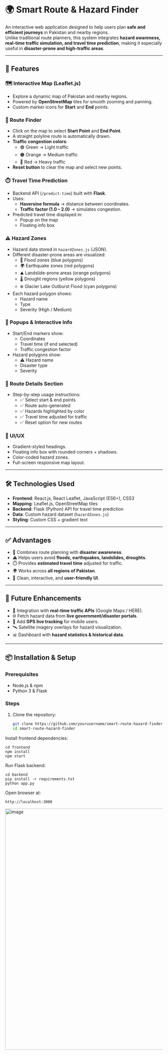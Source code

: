 # 🌍 Smart Route & Hazard Finder

An interactive web application designed to help users plan **safe and efficient journeys** in Pakistan and nearby regions.  
Unlike traditional route planners, this system integrates **hazard awareness, real-time traffic simulation, and travel time prediction**, making it especially useful in **disaster-prone and high-traffic areas**.

---

## 🚀 Features

### 🗺️ Interactive Map (Leaflet.js)
- Explore a dynamic map of Pakistan and nearby regions.  
- Powered by **OpenStreetMap** tiles for smooth zooming and panning.  
- Custom marker icons for **Start** and **End** points.  

### 🚦 Route Finder
- Click on the map to select **Start Point** and **End Point**.  
- A straight polyline route is automatically drawn.  
- **Traffic congestion colors**:  
  - 🟢 Green → Light traffic  
  - 🟠 Orange → Medium traffic  
  - 🔴 Red → Heavy traffic  
- **Reset button** to clear the map and select new points.  

### ⏱️ Travel Time Prediction
- Backend API (`/predict-time`) built with **Flask**.  
- Uses:  
  - **Haversine formula** → distance between coordinates.  
  - **Traffic factor (1.0 – 2.0)** → simulates congestion.  
- Predicted travel time displayed in:  
  - Popup on the map  
  - Floating info box  

### ⚠️ Hazard Zones
- Hazard data stored in `hazardZones.js` (JSON).  
- Different disaster-prone areas are visualized:  
  - 🌊 Flood zones (blue polygons)  
  - 🌍 Earthquake zones (red polygons)  
  - ⛰️ Landslide-prone areas (orange polygons)  
  - 🌡️ Drought regions (yellow polygons)  
  - ❄️ Glacier Lake Outburst Flood (cyan polygons)  
- Each hazard polygon shows:  
  - Hazard name  
  - Type  
  - Severity (High / Medium)  

### 📌 Popups & Interactive Info
- Start/End markers show:  
  - Coordinates  
  - Travel time (if end selected)  
  - Traffic congestion factor  
- Hazard polygons show:  
  - ⚠️ Hazard name  
  - Disaster type  
  - Severity  

### 📝 Route Details Section
- Step-by-step usage instructions:  
  - ✅ Select start & end points  
  - ✅ Route auto-generated  
  - ✅ Hazards highlighted by color  
  - ✅ Travel time adjusted for traffic  
  - ✅ Reset option for new routes  

### 🎨 UI/UX
- Gradient-styled headings.  
- Floating info box with rounded corners + shadows.  
- Color-coded hazard zones.  
- Full-screen responsive map layout.  

---

## 🛠️ Technologies Used
- **Frontend**: React.js, React Leaflet, JavaScript (ES6+), CSS3  
- **Mapping**: Leaflet.js, OpenStreetMap tiles  
- **Backend**: Flask (Python) API for travel time prediction  
- **Data**: Custom hazard dataset (`hazardZones.js`)  
- **Styling**: Custom CSS + gradient text  

---

## ✅ Advantages
- 🚦 Combines route planning with **disaster awareness**.  
- ⚠️ Helps users avoid **floods, earthquakes, landslides, droughts**.  
- ⏱️ Provides **estimated travel time** adjusted for traffic.  
- 🌍 Works across **all regions of Pakistan**.  
- 🎨 Clean, interactive, and **user-friendly UI**.  

---

## 🔮 Future Enhancements
- 🔗 Integration with **real-time traffic APIs** (Google Maps / HERE).  
- 🌐 Fetch hazard data from **live government/disaster portals**.  
- 📡 Add **GPS live tracking** for mobile users.  
- 🛰️ Satellite imagery overlays for hazard visualization.  
- 📊 Dashboard with **hazard statistics & historical data**.  

---

## 📦 Installation & Setup

### Prerequisites
- Node.js & npm  
- Python 3 & Flask  

### Steps
1. Clone the repository:
   ```bash
   git clone https://github.com/yourusername/smart-route-hazard-finder.git
   cd smart-route-hazard-finder

Install frontend dependencies:

    cd frontend
    npm install
    npm start


Run Flask backend:

    cd backend
    pip install -r requirements.txt
    python app.py


Open browser at:

    http://localhost:3000

<img width="1581" height="769" alt="image" src="https://github.com/user-attachments/assets/72fbd62b-a897-4361-bb31-7837f0b2e42c" />



